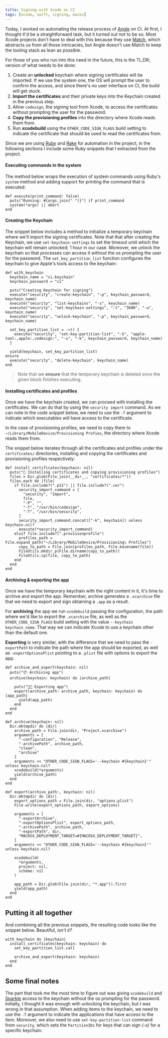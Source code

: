 ```yaml
---
title: Signing with Xcode on CI
tags: [xcode, swift, signing, macos]
---
```


Today,
I worked on automating the release process of [Angle](https://angle.dev) on CI.
At first,
I thought it'd be a straightforward task,
but it turned out not to be so.
Most Xcode projects don't have to deal with this because they use [Match](https://fastlane.tools),
which abstracts us from all those intricacies,
but Angle doesn't use Match to keep the tooling stack as lean as possible.

For those of you who run into this need in the future, this is the TL;DR; version of what needs to be done:

1. Create an **unlocked** keychain where signing certificates will be imported.
   If we use the system one,
   the OS will prompt the user to confirm the access,
   and since there's no user interface on CI,
   the build will get stuck.
2. **Import the certificates** and their private keys into the Keychain created in the previous step.
3. Allow `codesign`,
   the signing tool from Xcode,
   to access the certificates without prompting the user for the password.
4. **Copy the provisioning profiles** into the directory where Xcode reads them from.
5. Run **xcodebuild** using the `OTHER_CODE_SIGN_FLAGS` build setting to indicate the certificate that should be used to read the certificates from.

Since we are using [Ruby](https://www.ruby-lang.org/en/) and [Rake](https://github.com/ruby/rake) for automation in the project,
in the following sections I include some Ruby snippets that I extracted from the project.

#### Executing commands in the system

The method below wraps the execution of system commands using Ruby's `system` method and adding support for printing the command that is executed:

```language-ruby
def execute(print_command: false)
  puts("Running: #{args.join(" ")}") if print_command
  system(*args) || abort
end
```

#### Creating the Keychain

The snippet below includes a method to initialize a temporary keychain where we'll import the signing certificates.
Note that that after creating the Keychain,
we use `set-keychain-settings` to set the timeout until which the keychain will remain unlocked; 1 hour in our case.
Moreover,
we unlock the keychain so that processes can access it without the os prompting the user for the password.
The `set_key_partition_list` function configures the keychain to give Apple's tools access to the keychain:

```language-ruby
def with_keychain
  keychain_name = "ci.keychain"
  keychain_password = "ci"

  puts("Creating Keychain for signing")
  execute("security", "create-keychain", "-p", keychain_password, keychain_name)
  execute("security", "list-keychains", "-s", keychain_name)
  execute("security", "set-keychain-settings", "-t", "3600", "-u", keychain_name)
  execute("security", "unlock-keychain", "-p", keychain_password, keychain_name)

  set_key_partition_list = ->() {
    execute("security", "set-key-partition-list", "-S", "apple-tool:,apple:,codesign:", "-s", "-k", keychain_password, keychain_name)
  }

  yield(keychain, set_key_partition_list)
ensure
  execute("security", "delete-keychain", keychain_name)
end
```

> Note that we **ensure** that the temporary keychain is deleted once the given block finishes executing.

#### Installing certificates and profiles

Once we have the keychain created,
we can proceed with installing the certificates.
We can do that by using the `security import` command.
As we can note in the code snippet below,
we need to use the `-T` argument to indicate which executables will have access to the certificate.

In the case of provisioning profiles,
we need to copy them to `~/Library/MobileDevice/Provisioning Profies`,
the directory where Xcode reads them from.

The snippet below iterates through all the certificates and profiles under the `certificates/` directories,
installing and copying the certificates and provisioning profiles respectively:

```language-ruby
def install_certificates(keychain: nil)
  puts("🔑 Installing certificates and copying provisioning profiles")
  files = Dir.glob(File.join(__dir__, "certificates/*"))
  files.each do |file|
    if file.include?(".p12") || file.include?(".cer")
      security_import_command = [
        "security", "import",
        file,
        "-P", "",
        "-T", "/usr/bin/codesign",
        "-T", "/usr/bin/security",
      ]
      security_import_command.concat(["-k", keychain]) unless keychain.nil?
      execute(*security_import_command)
    elsif file.include?(".provisionprofile")
      profiles_path = File.expand_path("~/Library/MobileDevice/Provisioning\ Profiles")
      copy_to_path = File.join(profiles_path, File.basename(file))
      FileUtils.mkdir_p(File.dirname(copy_to_path))
      FileUtils.cp(file, copy_to_path)
    end
  end
end
```

#### Archiving & exporting the app

Once we have the temporary keychain with the right content in it,
it's time to archive and export the app.
Remember,
archive generates a `.xcarchive` file that we need to export and sign obtaining a `.app` as a result.

For **archiving** the app we run `xcodebuild` passing the configuration,
the path where we'd like to export the `.xcarchive` file,
as well as the `OTHER_CODE_SIGN_FLAGS` build setting with the value `--keychain keychain_name`.
That way we can indicate Xcode to use a keychain other than the default one.

**Exporting** is very similar,
with the difference that we need to pass the `-exportPath` to indicate the path where the app should be exported,
as well as `-exportOptionsPlist` pointing to a `.plist` file with options to export the app.

```language-ruby
def archive_and_export(keychain: nil)
  puts("📦 Archiving app")
  archive(keychain: keychain) do |archive_path|

    puts("👩‍💻 Exporting app")
    export(archive_path: archive_path, keychain: keychain) do |app_path|
      yield(app_path)
    end
  end
end

def archive(keychain: nil)
  Dir.mktmpdir do |dir|
    archive_path = File.join(dir, "Project.xcarchive")
    arguments = [
      "-configuration", "Release",
      "-archivePath", archive_path,
      "clean",
      "archive"
    ]
    arguments << "OTHER_CODE_SIGN_FLAGS='--keychain #{keychain}'" unless keychain.nil?
    xcodebuild(*arguments)
    yield(archive_path)
  end
end

def export(archive_path:, keychain: nil)
  Dir.mktmpdir do |dir|
    export_options_path = File.join(dir, "options.plist")
    File.write(export_options_path, export_options)

    arguments = [
      "-exportArchive",
      "-exportOptionsPlist", export_options_path,
      "-archivePath", archive_path,
      "-exportPath", dir,
      "MACOSX_DEPLOYMENT_TARGET=#{MACOSX_DEPLOYMENT_TARGET}",
    ]
    arguments << "OTHER_CODE_SIGN_FLAGS='--keychain #{keychain}'" unless keychain.nil?

    xcodebuild(
      *arguments,
      project: nil,
      scheme: nil
    )

    app_path = Dir.glob(File.join(dir, "*.app")).first
    yield(app_path)
  end
end
```

## Putting it all together

And combining all the previous snippets,
the resulting code looks like the snippet below. Beautiful, _isn't it?_

```language-ruby
with_keychain do |keychain|
  install_certificates(keychain: keychain) do
    set_key_partition_list.call

    archive_and_export(keychain: keychain)
  end
end
```

## Some final notes

The part that took me the most time to figure out was giving `xcodebuild` and [Sparkle](https://sparkle-project.org/) access to the keychain without the os prompting for the password.
Initially,
I thought it was enough with unlocking the keychain,
but I was wrong in that assumption.
When adding items to the keychain,
we need to use the `-T` argument to indicate the applications that have access to the item.
Moreover,
we also need to use `set-key-partition-list` command from `security`, which sets the `PartitionIDs` for keys that can sign _(-s)_ for a specific keychain.
